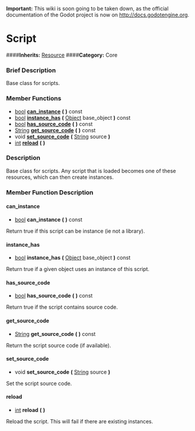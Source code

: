 **Important:** This wiki is soon going to be taken down, as the official documentation of the Godot project is now on http://docs.godotengine.org.

#  Script  
####**Inherits:** [Resource](class_resource)
####**Category:** Core

###  Brief Description  
Base class for scripts.

###  Member Functions 
  * [bool](class_bool)  **[can&#95;instance](#can_instance)**  **(** **)** const
  * [bool](class_bool)  **[instance&#95;has](#instance_has)**  **(** [Object](class_object) base_object  **)** const
  * [bool](class_bool)  **[has&#95;source&#95;code](#has_source_code)**  **(** **)** const
  * [String](class_string)  **[get&#95;source&#95;code](#get_source_code)**  **(** **)** const
  * void  **[set&#95;source&#95;code](#set_source_code)**  **(** [String](class_string) source  **)**
  * [int](class_int)  **[reload](#reload)**  **(** **)**

###  Description  
Base class for scripts. Any script that is loaded becomes one of these resources, which can then create instances.

###  Member Function Description  

#### <a name="can_instance">can_instance</a>
  * [bool](class_bool)  **can&#95;instance**  **(** **)** const

Return true if this script can be instance (ie not a library).

#### <a name="instance_has">instance_has</a>
  * [bool](class_bool)  **instance&#95;has**  **(** [Object](class_object) base_object  **)** const

Return true if a given object uses an instance of this script.

#### <a name="has_source_code">has_source_code</a>
  * [bool](class_bool)  **has&#95;source&#95;code**  **(** **)** const

Return true if the script contains source code.

#### <a name="get_source_code">get_source_code</a>
  * [String](class_string)  **get&#95;source&#95;code**  **(** **)** const

Return the script source code (if available).

#### <a name="set_source_code">set_source_code</a>
  * void  **set&#95;source&#95;code**  **(** [String](class_string) source  **)**

Set the script source code.

#### <a name="reload">reload</a>
  * [int](class_int)  **reload**  **(** **)**

Reload the script. This will fail if there are existing instances.
